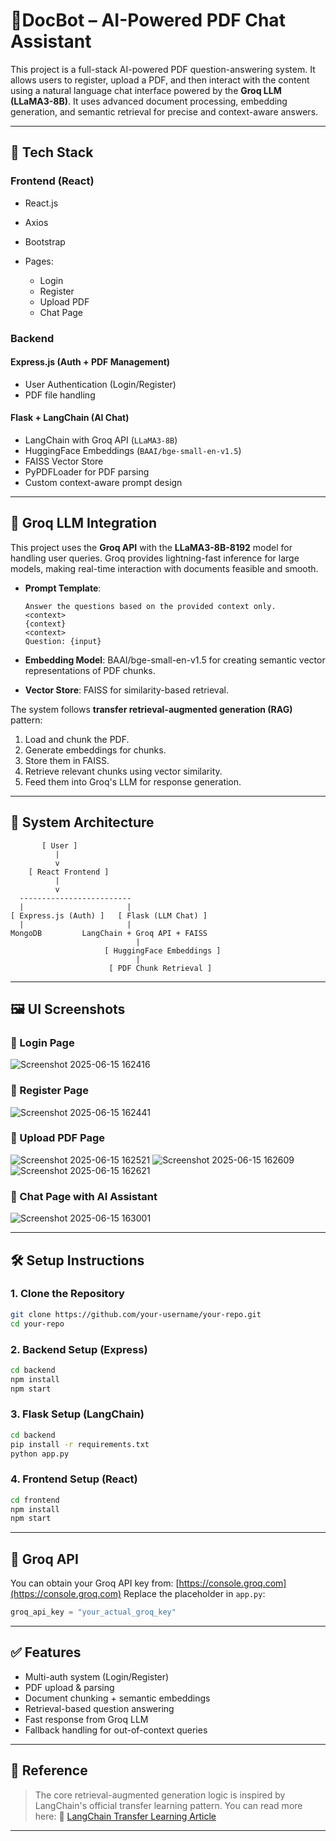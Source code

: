 # 🤖DocBot – AI-Powered PDF Chat Assistant

This project is a full-stack AI-powered PDF question-answering system. It allows users to register, upload a PDF, and then interact with the content using a natural language chat interface powered by the **Groq LLM (LLaMA3-8B)**. It uses advanced document processing, embedding generation, and semantic retrieval for precise and context-aware answers.

---

## 🚀 Tech Stack

### Frontend (React)

* React.js
* Axios
* Bootstrap
* Pages:

  * Login
  * Register
  * Upload PDF
  * Chat Page

### Backend

#### Express.js (Auth + PDF Management)

* User Authentication (Login/Register)
* PDF file handling

#### Flask + LangChain (AI Chat)

* LangChain with Groq API (`LLaMA3-8B`)
* HuggingFace Embeddings (`BAAI/bge-small-en-v1.5`)
* FAISS Vector Store
* PyPDFLoader for PDF parsing
* Custom context-aware prompt design

---

## 🧠 Groq LLM Integration

This project uses the **Groq API** with the **LLaMA3-8B-8192** model for handling user queries. Groq provides lightning-fast inference for large models, making real-time interaction with documents feasible and smooth.

* **Prompt Template**:

  ```plaintext
  Answer the questions based on the provided context only.
  <context>
  {context}
  <context>
  Question: {input}
  ```
* **Embedding Model**: BAAI/bge-small-en-v1.5 for creating semantic vector representations of PDF chunks.
* **Vector Store**: FAISS for similarity-based retrieval.

The system follows **transfer retrieval-augmented generation (RAG)** pattern:

1. Load and chunk the PDF.
2. Generate embeddings for chunks.
3. Store them in FAISS.
4. Retrieve relevant chunks using vector similarity.
5. Feed them into Groq's LLM for response generation.

---


## 🔄 System Architecture

```plaintext
       [ User ]
          |
          v
    [ React Frontend ]
          |
          v
  -------------------------
  |                       |
[ Express.js (Auth) ]   [ Flask (LLM Chat) ]
  |                       |
MongoDB         LangChain + Groq API + FAISS
                            |
                     [ HuggingFace Embeddings ]
                            |
                      [ PDF Chunk Retrieval ]
```

---

## 🖼️ UI Screenshots

### 🔐 Login Page
![Screenshot 2025-06-15 162416](https://github.com/user-attachments/assets/f7f5e770-4299-4167-9c0d-bae4b1ac8790)


### 📝 Register Page
![Screenshot 2025-06-15 162441](https://github.com/user-attachments/assets/fb7a3e20-508a-47ff-9b64-f8146acdab5e)


### 📄 Upload PDF Page
![Screenshot 2025-06-15 162521](https://github.com/user-attachments/assets/298d2609-7e17-4344-b284-5650b14e60e2)
![Screenshot 2025-06-15 162609](https://github.com/user-attachments/assets/1cc975b0-0d7b-47c8-878d-45438ae050da)
![Screenshot 2025-06-15 162621](https://github.com/user-attachments/assets/f8825d45-a1a5-49cd-a6af-c8e4003d3208)


### 💬 Chat Page with AI Assistant

![Screenshot 2025-06-15 163001](https://github.com/user-attachments/assets/a5cf1e6e-9d98-4b65-ae2b-c3ee072a931f)


---


## 🛠️ Setup Instructions

### 1. Clone the Repository

```bash
git clone https://github.com/your-username/your-repo.git
cd your-repo
```

### 2. Backend Setup (Express)

```bash
cd backend
npm install
npm start
```

### 3. Flask Setup (LangChain)

```bash
cd backend
pip install -r requirements.txt
python app.py
```

### 4. Frontend Setup (React)

```bash
cd frontend
npm install
npm start
```

---

## 🔐 Groq API

You can obtain your Groq API key from: [https://console.groq.com](https://console.groq.com)
Replace the placeholder in `app.py`:

```python
groq_api_key = "your_actual_groq_key"
```

---

## ✅ Features

* Multi-auth system (Login/Register)
* PDF upload & parsing
* Document chunking + semantic embeddings
* Retrieval-based question answering
* Fast response from Groq LLM
* Fallback handling for out-of-context queries

---

## 📄 Reference

> The core retrieval-augmented generation logic is inspired by LangChain's official transfer learning pattern.
> You can read more here:
> 🔗 [LangChain Transfer Learning Article](https://www.tensorflow.org/tutorials/keras/transfer_learning)

---
